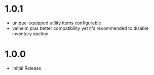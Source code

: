 # 1.0.1
* unique-equipped utility items configurable
* valheim plus better compatibility yet it's recommended to disable inventory section

# 1.0.0
 * Initial Release
